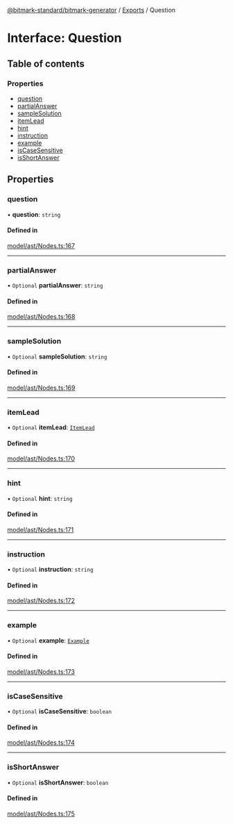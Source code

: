 [@bitmark-standard/bitmark-generator](../API.md) / [Exports](../modules.md) / Question

# Interface: Question

## Table of contents

### Properties

- [question](Question.md#question)
- [partialAnswer](Question.md#partialAnswer)
- [sampleSolution](Question.md#sampleSolution)
- [itemLead](Question.md#itemLead)
- [hint](Question.md#hint)
- [instruction](Question.md#instruction)
- [example](Question.md#example)
- [isCaseSensitive](Question.md#isCaseSensitive)
- [isShortAnswer](Question.md#isShortAnswer)

## Properties

### question

• **question**: `string`

#### Defined in

[model/ast/Nodes.ts:167](https://github.com/getMoreBrain/bitmark-generator/blob/de39d9c/src/model/ast/Nodes.ts#L167)

___

### partialAnswer

• `Optional` **partialAnswer**: `string`

#### Defined in

[model/ast/Nodes.ts:168](https://github.com/getMoreBrain/bitmark-generator/blob/de39d9c/src/model/ast/Nodes.ts#L168)

___

### sampleSolution

• `Optional` **sampleSolution**: `string`

#### Defined in

[model/ast/Nodes.ts:169](https://github.com/getMoreBrain/bitmark-generator/blob/de39d9c/src/model/ast/Nodes.ts#L169)

___

### itemLead

• `Optional` **itemLead**: [`ItemLead`](ItemLead.md)

#### Defined in

[model/ast/Nodes.ts:170](https://github.com/getMoreBrain/bitmark-generator/blob/de39d9c/src/model/ast/Nodes.ts#L170)

___

### hint

• `Optional` **hint**: `string`

#### Defined in

[model/ast/Nodes.ts:171](https://github.com/getMoreBrain/bitmark-generator/blob/de39d9c/src/model/ast/Nodes.ts#L171)

___

### instruction

• `Optional` **instruction**: `string`

#### Defined in

[model/ast/Nodes.ts:172](https://github.com/getMoreBrain/bitmark-generator/blob/de39d9c/src/model/ast/Nodes.ts#L172)

___

### example

• `Optional` **example**: [`Example`](../modules.md#Example)

#### Defined in

[model/ast/Nodes.ts:173](https://github.com/getMoreBrain/bitmark-generator/blob/de39d9c/src/model/ast/Nodes.ts#L173)

___

### isCaseSensitive

• `Optional` **isCaseSensitive**: `boolean`

#### Defined in

[model/ast/Nodes.ts:174](https://github.com/getMoreBrain/bitmark-generator/blob/de39d9c/src/model/ast/Nodes.ts#L174)

___

### isShortAnswer

• `Optional` **isShortAnswer**: `boolean`

#### Defined in

[model/ast/Nodes.ts:175](https://github.com/getMoreBrain/bitmark-generator/blob/de39d9c/src/model/ast/Nodes.ts#L175)
